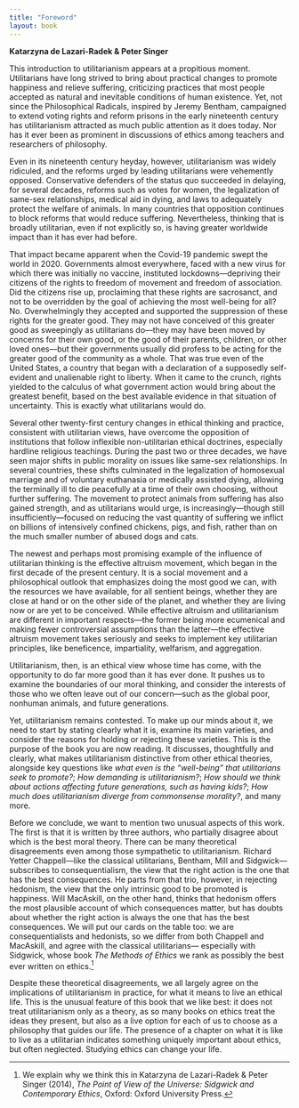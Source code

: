 ```yaml
---
title: "Foreword"
layout: book
---
```


**Katarzyna de Lazari-Radek & Peter Singer**

This introduction to utilitarianism appears at a propitious moment. Utilitarians have long strived to bring about practical changes to promote happiness and relieve suffering, criticizing practices that most people accepted as natural and inevitable conditions of human existence. Yet, not since the Philosophical Radicals, inspired by Jeremy Bentham, campaigned to extend voting rights and reform prisons in the early nineteenth century has utilitarianism attracted as much public attention as it does today. Nor has it ever been as prominent in discussions of ethics among teachers and researchers of philosophy.

Even in its nineteenth century heyday, however, utilitarianism was widely ridiculed, and the reforms urged by leading utilitarians were vehemently opposed. Conservative defenders of the status quo succeeded in delaying, for several decades, reforms such as votes for women, the legalization of same-sex relationships, medical aid in dying, and laws to adequately protect the welfare of animals. In many countries that opposition continues to block reforms that would reduce suffering. Nevertheless, thinking that is broadly utilitarian, even if not explicitly so, is having greater worldwide impact than it has ever had before.

That impact became apparent when the Covid-19 pandemic swept the world in 2020. Governments almost everywhere, faced with a new virus for which there was initially no vaccine, instituted lockdowns—depriving their citizens of the rights to freedom of movement and freedom of association. Did the citizens rise up, proclaiming that these rights are sacrosanct, and not to be overridden by the goal of achieving the most well-being for all? No. Overwhelmingly they accepted and supported the suppression of these rights for the greater good. They may not have conceived of this greater good as sweepingly as utilitarians do—they may have been moved by concerns for their own good, or the good of their parents, children, or other loved ones—but their governments usually did profess to be acting for the greater good of the community as a whole. That was true even of the United States, a country that began with a declaration of a supposedly self-evident and unalienable right to liberty. When it came to the crunch, rights yielded to the calculus of what government action would bring about the greatest benefit, based on the best available evidence in that situation of uncertainty. This is exactly what utilitarians would do.

Several other twenty-first century changes in ethical thinking and practice, consistent with utilitarian views, have overcome the opposition of institutions that follow inflexible non-utilitarian ethical doctrines, especially hardline religious teachings. During the past two or three decades, we have seen major shifts in public morality on issues like same-sex relationships. In several countries, these shifts culminated in the legalization of homosexual marriage and of voluntary euthanasia or medically assisted dying, allowing the terminally ill to die peacefully at a time of their own choosing, without further suffering. The movement to protect animals from suffering has also gained strength, and as utilitarians would urge, is increasingly—though still insufficiently—focused on reducing the vast quantity of suffering we inflict on billions of intensively confined chickens, pigs, and fish, rather than on the much smaller number of abused dogs and cats.

The newest and perhaps most promising example of the influence of utilitarian thinking is the effective altruism movement, which began in the first decade of the present century. It is a social movement and a philosophical outlook that emphasizes doing the most good we can, with the resources we have available, for all sentient beings, whether they are close at hand or on the other side of the planet, and whether they are living now or are yet to be conceived. While effective altruism and utilitarianism are different in important respects—the former being more ecumenical and making fewer controversial assumptions than the latter—the effective altruism movement takes seriously and seeks to implement key utilitarian principles, like beneficence, impartiality, welfarism, and aggregation.

Utilitarianism, then, is an ethical view whose time has come, with the opportunity to do far more good than it has ever done. It pushes us to examine the boundaries of our moral thinking, and consider the interests of those who we often leave out of our concern—such as the global poor, nonhuman animals, and future generations.

Yet, utilitarianism remains contested. To make up our minds about it, we need to start by stating clearly what it is, examine its main varieties, and consider the reasons for holding or rejecting these varieties. This is the purpose of the book you are now reading. It discusses, thoughtfully and clearly, what makes utilitarianism distinctive from other ethical theories, alongside key questions like _what even is the “well-being” that utilitarians seek to promote?_; _How demanding is utilitarianism?_; _How should we think about actions affecting future generations, such as having kids?_; _How much does utilitarianism diverge from commonsense morality?_, and many more.

Before we conclude, we want to mention two unusual aspects of this work. The first is that it is written by three authors, who partially disagree about which is the best moral theory. There can be many theoretical disagreements even among those sympathetic to utilitarianism. Richard Yetter Chappell—like the classical utilitarians, Bentham, Mill and Sidgwick—subscribes to consequentialism, the view that the right action is the one that has the best consequences. He parts from that trio, however, in rejecting hedonism, the view that the only intrinsic good to be promoted is happiness. Will MacAskill, on the other hand, thinks that hedonism offers the most plausible account of which consequences matter, but has doubts about whether the right action is always the one that has the best consequences. We will put our cards on the table too: we are consequentialists and hedonists, so we differ from both Chappell and MacAskill, and agree with the classical utilitarians— especially with Sidgwick, whose book _The Methods of Ethics_ we rank as possibly the best ever written on ethics.[^1]

Despite these theoretical disagreements, we all largely agree on the implications of utilitarianism in practice, for what it means to live an ethical life. This is the unusual feature of this book that we like best: it does not treat utilitarianism only as a theory, as so many books on ethics treat the ideas they present, but also as a live option for each of us to choose as a philosophy that guides our life. The presence of a chapter on what it is like to live as a utilitarian indicates something uniquely important about ethics, but often neglected. Studying ethics can change your life.

[^1]: We explain why we think this in Katarzyna de Lazari-Radek & Peter Singer (2014), _The Point of View of the Universe: Sidgwick and Contemporary Ethics_, Oxford: Oxford University Press.